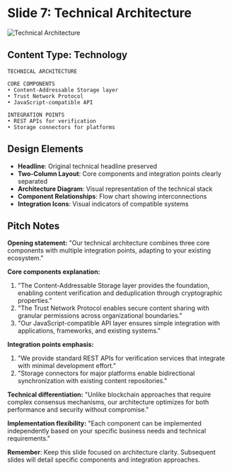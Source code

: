 # Slide 7: Technical Architecture

![Technical Architecture](../images/slide7.png)

## Content Type: Technology

```
TECHNICAL ARCHITECTURE

CORE COMPONENTS
• Content-Addressable Storage layer
• Trust Network Protocol
• JavaScript-compatible API

INTEGRATION POINTS
• REST APIs for verification
• Storage connectors for platforms
```

## Design Elements

- **Headline**: Original technical headline preserved
- **Two-Column Layout**: Core components and integration points clearly separated
- **Architecture Diagram**: Visual representation of the technical stack
- **Component Relationships**: Flow chart showing interconnections
- **Integration Icons**: Visual indicators of compatible systems

## Pitch Notes

**Opening statement:**
"Our technical architecture combines three core components with multiple integration points, adapting to your existing ecosystem."

**Core components explanation:**
1. "The Content-Addressable Storage layer provides the foundation, enabling content verification and deduplication through cryptographic properties."
2. "The Trust Network Protocol enables secure content sharing with granular permissions across organizational boundaries."
3. "Our JavaScript-compatible API layer ensures simple integration with applications, frameworks, and existing systems."

**Integration points emphasis:**
1. "We provide standard REST APIs for verification services that integrate with minimal development effort."
2. "Storage connectors for major platforms enable bidirectional synchronization with existing content repositories."

**Technical differentiation:**
"Unlike blockchain approaches that require complex consensus mechanisms, our architecture optimizes for both performance and security without compromise."

**Implementation flexibility:**
"Each component can be implemented independently based on your specific business needs and technical requirements."

**Remember**: Keep this slide focused on architecture clarity. Subsequent slides will detail specific components and integration approaches.